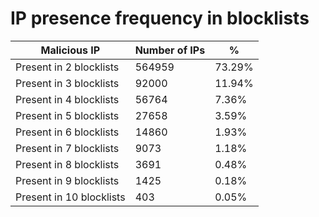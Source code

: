 # IP presence frequency in blocklists
| Malicious IP | Number of IPs | % |
|----|----|----|
| Present in 2 blocklists | 564959 | 73.29% |
| Present in 3 blocklists | 92000 | 11.94% |
| Present in 4 blocklists | 56764 | 7.36% |
| Present in 5 blocklists | 27658 | 3.59% |
| Present in 6 blocklists | 14860 | 1.93% |
| Present in 7 blocklists | 9073 | 1.18% |
| Present in 8 blocklists | 3691 | 0.48% |
| Present in 9 blocklists | 1425 | 0.18% |
| Present in 10 blocklists | 403 | 0.05% |
